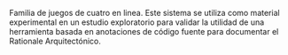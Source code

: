 Familia de juegos de cuatro en linea. Este sistema se utiliza como material experimental en un estudio exploratorio para validar la utilidad de una herramienta basada en anotaciones de código fuente para documentar el Rationale Arquitectónico.
